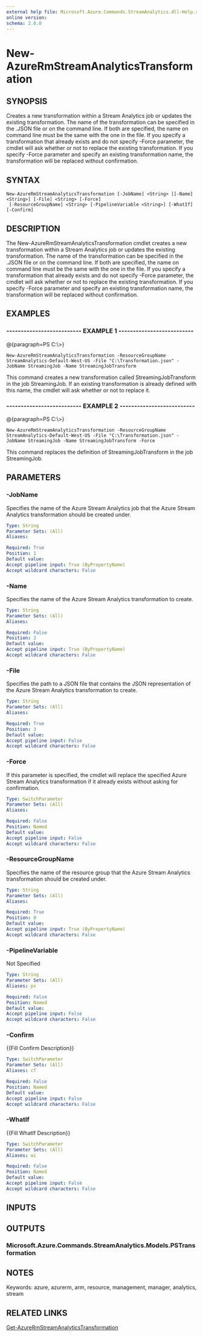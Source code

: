 ```yaml
---
external help file: Microsoft.Azure.Commands.StreamAnalytics.dll-Help.xml
online version: 
schema: 2.0.0
---
```


# New-AzureRmStreamAnalyticsTransformation
## SYNOPSIS
Creates a new transformation within a Stream Analytics job or updates the existing transformation.
          The name of the transformation can be specified in the .JSON file or on the command line. 
If both are specified, the name on command line must be the same with the one in the file.
          If you specify a transformation that already exists and do not specify -Force parameter, the cmdlet will ask whether or not to replace the existing transformation.
          If you specify -Force parameter and specify an existing transformation name, the transformation will be replaced without confirmation.

## SYNTAX

```
New-AzureRmStreamAnalyticsTransformation [-JobName] <String> [[-Name] <String>] [-File] <String> [-Force]
 [-ResourceGroupName] <String> [-PipelineVariable <String>] [-WhatIf] [-Confirm]
```

## DESCRIPTION
The New-AzureRmStreamAnalyticsTransformation cmdlet creates a new transformation within a Stream Analytics job or updates the existing transformation.
        The name of the transformation can be specified in the .JSON file or on the command line. 
If both are specified, the name on command line must be the same with the one in the file.
        If you specify a transformation that already exists and do not specify -Force parameter, the cmdlet will ask whether or not to replace the existing transformation.
        If you specify -Force parameter and specify an existing transformation name, the transformation will be replaced without confirmation.

## EXAMPLES

### --------------------------  EXAMPLE 1  --------------------------
@{paragraph=PS C:\\\>}

```
New-AzureRmStreamAnalyticsTransformation -ResourceGroupName StreamAnalytics-Default-West-US -File "C:\Transformation.json" -JobName StreamingJob -Name StreamingJobTransform
```

This command creates a new transformation called StreamingJobTransform in the job StreamingJob. 
If an existing transformation is already defined with this name, the cmdlet will ask whether or not to replace it.

### --------------------------  EXAMPLE 2  --------------------------
@{paragraph=PS C:\\\>}

```
New-AzureRmStreamAnalyticsTransformation -ResourceGroupName StreamAnalytics-Default-West-US -File "C:\Transformation.json" -JobName StreamingJob -Name StreamingJobTransform -Force
```

This command replaces the definition of StreamingJobTransform in the job StreamingJob.

## PARAMETERS

### -JobName
Specifies the name of the Azure Stream Analytics job that the Azure Stream Analytics transformation should be created under.

```yaml
Type: String
Parameter Sets: (All)
Aliases: 

Required: True
Position: 1
Default value: 
Accept pipeline input: True (ByPropertyName)
Accept wildcard characters: False
```

### -Name
Specifies the name of the Azure Stream Analytics transformation to create.

```yaml
Type: String
Parameter Sets: (All)
Aliases: 

Required: False
Position: 2
Default value: 
Accept pipeline input: True (ByPropertyName)
Accept wildcard characters: False
```

### -File
Specifies the path to a JSON file that contains the JSON representation of the Azure Stream Analytics transformation to create.

```yaml
Type: String
Parameter Sets: (All)
Aliases: 

Required: True
Position: 3
Default value: 
Accept pipeline input: False
Accept wildcard characters: False
```

### -Force
If this parameter is specified, the cmdlet will replace the specified Azure Stream Analytics transformation if it already exists without asking for confirmation.

```yaml
Type: SwitchParameter
Parameter Sets: (All)
Aliases: 

Required: False
Position: Named
Default value: 
Accept pipeline input: False
Accept wildcard characters: False
```

### -ResourceGroupName
Specifies the name of the resource group that the Azure Stream Analytics transformation should be created under.

```yaml
Type: String
Parameter Sets: (All)
Aliases: 

Required: True
Position: 0
Default value: 
Accept pipeline input: True (ByPropertyName)
Accept wildcard characters: False
```

### -PipelineVariable
Not Specified

```yaml
Type: String
Parameter Sets: (All)
Aliases: pv

Required: False
Position: Named
Default value: 
Accept pipeline input: False
Accept wildcard characters: False
```

### -Confirm
{{Fill Confirm Description}}

```yaml
Type: SwitchParameter
Parameter Sets: (All)
Aliases: cf

Required: False
Position: Named
Default value: 
Accept pipeline input: False
Accept wildcard characters: False
```

### -WhatIf
{{Fill WhatIf Description}}

```yaml
Type: SwitchParameter
Parameter Sets: (All)
Aliases: wi

Required: False
Position: Named
Default value: 
Accept pipeline input: False
Accept wildcard characters: False
```

## INPUTS

## OUTPUTS

### Microsoft.Azure.Commands.StreamAnalytics.Models.PSTransformation

## NOTES
Keywords: azure, azurerm, arm, resource, management, manager, analytics, stream

## RELATED LINKS

[Get-AzureRmStreamAnalyticsTransformation]()

